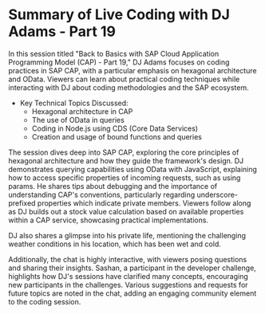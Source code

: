 # Summary of Live Coding with DJ Adams - Part 19

In this session titled "Back to Basics with SAP Cloud Application Programming Model (CAP) - Part 19," DJ Adams focuses on coding practices in SAP CAP, with a particular emphasis on hexagonal architecture and OData. Viewers can learn about practical coding techniques while interacting with DJ about coding methodologies and the SAP ecosystem.

- Key Technical Topics Discussed:
  - Hexagonal architecture in CAP
  - The use of OData in queries
  - Coding in Node.js using CDS (Core Data Services)
  - Creation and usage of bound functions and queries

The session dives deep into SAP CAP, exploring the core principles of hexagonal architecture and how they guide the framework's design. DJ demonstrates querying capabilities using OData with JavaScript, explaining how to access specific properties of incoming requests, such as using params. He shares tips about debugging and the importance of understanding CAP's conventions, particularly regarding underscore-prefixed properties which indicate private members. Viewers follow along as DJ builds out a stock value calculation based on available properties within a CAP service, showcasing practical implementations.

DJ also shares a glimpse into his private life, mentioning the challenging weather conditions in his location, which has been wet and cold.

Additionally, the chat is highly interactive, with viewers posing questions and sharing their insights. Sashan, a participant in the developer challenge, highlights how DJ's sessions have clarified many concepts, encouraging new participants in the challenges. Various suggestions and requests for future topics are noted in the chat, adding an engaging community element to the coding session.